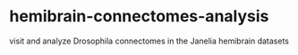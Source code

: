 # hemibrain-connectomes-analysis
visit and analyze Drosophila connectomes in the Janelia hemibrain datasets
